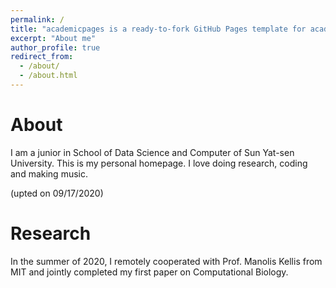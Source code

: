 ```yaml
---
permalink: /
title: "academicpages is a ready-to-fork GitHub Pages template for academic personal websites"
excerpt: "About me"
author_profile: true
redirect_from: 
  - /about/
  - /about.html
---
```


About
=====
I am a junior in School of Data Science and Computer of Sun Yat-sen University. This is my personal homepage. 
I love doing research, coding and making music.

(upted on 09/17/2020)

Research
=====
In the summer of 2020, I remotely cooperated with Prof. Manolis Kellis from MIT and jointly completed my first paper on Computational Biology.

